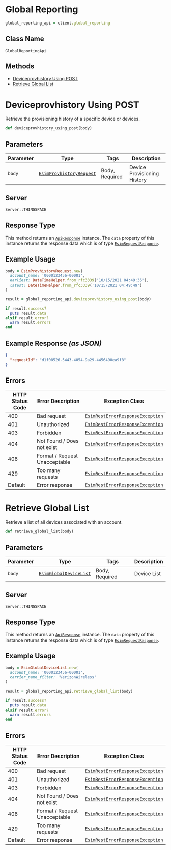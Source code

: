 # Global Reporting

```ruby
global_reporting_api = client.global_reporting
```

## Class Name

`GlobalReportingApi`

## Methods

* [Deviceprovhistory Using POST](../../doc/controllers/global-reporting.md#deviceprovhistory-using-post)
* [Retrieve Global List](../../doc/controllers/global-reporting.md#retrieve-global-list)


# Deviceprovhistory Using POST

Retrieve the provisioning history of a specific device or devices.

```ruby
def deviceprovhistory_using_post(body)
```

## Parameters

| Parameter | Type | Tags | Description |
|  --- | --- | --- | --- |
| `body` | [`EsimProvhistoryRequest`](../../doc/models/esim-provhistory-request.md) | Body, Required | Device Provisioning History |

## Server

`Server::THINGSPACE`

## Response Type

This method returns an [`ApiResponse`](../../doc/api-response.md) instance. The `data` property of this instance returns the response data which is of type [`EsimRequestResponse`](../../doc/models/esim-request-response.md).

## Example Usage

```ruby
body = EsimProvhistoryRequest.new(
  account_name: '0000123456-00001',
  earliest: DateTimeHelper.from_rfc3339('10/15/2021 04:49:35'),
  latest: DateTimeHelper.from_rfc3339('10/15/2021 04:49:49')
)

result = global_reporting_api.deviceprovhistory_using_post(body)

if result.success?
  puts result.data
elsif result.error?
  warn result.errors
end
```

## Example Response *(as JSON)*

```json
{
  "requestId": "d1f08526-5443-4054-9a29-4456490ea9f8"
}
```

## Errors

| HTTP Status Code | Error Description | Exception Class |
|  --- | --- | --- |
| 400 | Bad request | [`EsimRestErrorResponseException`](../../doc/models/esim-rest-error-response-exception.md) |
| 401 | Unauthorized | [`EsimRestErrorResponseException`](../../doc/models/esim-rest-error-response-exception.md) |
| 403 | Forbidden | [`EsimRestErrorResponseException`](../../doc/models/esim-rest-error-response-exception.md) |
| 404 | Not Found / Does not exist | [`EsimRestErrorResponseException`](../../doc/models/esim-rest-error-response-exception.md) |
| 406 | Format / Request Unacceptable | [`EsimRestErrorResponseException`](../../doc/models/esim-rest-error-response-exception.md) |
| 429 | Too many requests | [`EsimRestErrorResponseException`](../../doc/models/esim-rest-error-response-exception.md) |
| Default | Error response | [`EsimRestErrorResponseException`](../../doc/models/esim-rest-error-response-exception.md) |


# Retrieve Global List

Retrieve a list of all devices associated with an account.

```ruby
def retrieve_global_list(body)
```

## Parameters

| Parameter | Type | Tags | Description |
|  --- | --- | --- | --- |
| `body` | [`EsimGlobalDeviceList`](../../doc/models/esim-global-device-list.md) | Body, Required | Device List |

## Server

`Server::THINGSPACE`

## Response Type

This method returns an [`ApiResponse`](../../doc/api-response.md) instance. The `data` property of this instance returns the response data which is of type [`EsimRequestResponse`](../../doc/models/esim-request-response.md).

## Example Usage

```ruby
body = EsimGlobalDeviceList.new(
  account_name: '0000123456-00001',
  carrier_name_filter: 'VerizonWireless'
)

result = global_reporting_api.retrieve_global_list(body)

if result.success?
  puts result.data
elsif result.error?
  warn result.errors
end
```

## Errors

| HTTP Status Code | Error Description | Exception Class |
|  --- | --- | --- |
| 400 | Bad request | [`EsimRestErrorResponseException`](../../doc/models/esim-rest-error-response-exception.md) |
| 401 | Unauthorized | [`EsimRestErrorResponseException`](../../doc/models/esim-rest-error-response-exception.md) |
| 403 | Forbidden | [`EsimRestErrorResponseException`](../../doc/models/esim-rest-error-response-exception.md) |
| 404 | Not Found / Does not exist | [`EsimRestErrorResponseException`](../../doc/models/esim-rest-error-response-exception.md) |
| 406 | Format / Request Unacceptable | [`EsimRestErrorResponseException`](../../doc/models/esim-rest-error-response-exception.md) |
| 429 | Too many requests | [`EsimRestErrorResponseException`](../../doc/models/esim-rest-error-response-exception.md) |
| Default | Error response | [`EsimRestErrorResponseException`](../../doc/models/esim-rest-error-response-exception.md) |

